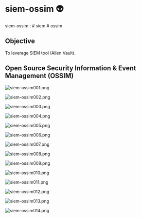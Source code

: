 # siem-ossim 👽
siem-ossim : # siem # ossim

## Objective
To leverage SIEM tool (Alien Vault).

## Open Source Security Information & Event Management (OSSIM)

![siem-ossim001.png](./media/siem-ossim001.png)

![siem-ossim002.png](./media/siem-ossim002.png)

![siem-ossim003.png](./media/siem-ossim003.png)

![siem-ossim004.png](./media/siem-ossim004.png)

![siem-ossim005.png](./media/siem-ossim005.png)

![siem-ossim006.png](./media/siem-ossim006.png)

![siem-ossim007.png](./media/siem-ossim007.png)

![siem-ossim008.png](./media/siem-ossim008.png)

![siem-ossim009.png](./media/siem-ossim009.png)

![siem-ossim010.png](./media/siem-ossim010.png)

![siem-ossim011.png](./media/siem-ossim011.png)

![siem-ossim012.png](./media/siem-ossim012.png)

![siem-ossim013.png](./media/siem-ossim013.png)

![siem-ossim014.png](./media/siem-ossim014.png)

